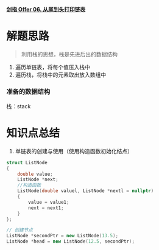 #### [剑指 Offer 06. 从尾到头打印链表](https://leetcode-cn.com/problems/cong-wei-dao-tou-da-yin-lian-biao-lcof/)

# 解题思路

>  利用栈的思想，栈是先进后出的数据结构

1. 遍历单链表，将每个值压入栈中
2. 遍历栈，将栈中的元素取出放入数组中

### 准备的数据结构

栈：stack



# 知识点总结

1. 单链表的创建与使用（使用构造函数初始化结点）

```C++
struct ListNode
{
    double value;
    ListNode *next;
    //构造函数
    ListNode(double valuel, ListNode *nextl = nullptr)
    {
        value = value1;
        next = next1;
    }
};

// 创建节点
ListNode *secondPtr = new ListNode(13.5);
ListNode *head = new ListNode(12.5, secondPtr);
```

